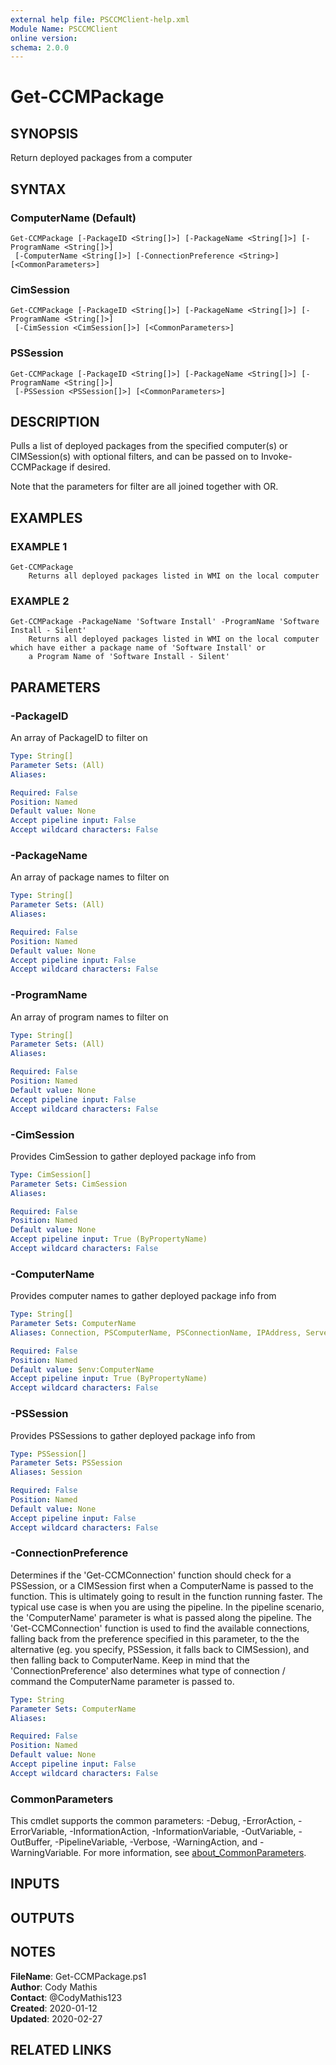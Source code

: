 ```yaml
---
external help file: PSCCMClient-help.xml
Module Name: PSCCMClient
online version:
schema: 2.0.0
---
```


# Get-CCMPackage

## SYNOPSIS
Return deployed packages from a computer

## SYNTAX

### ComputerName (Default)
```
Get-CCMPackage [-PackageID <String[]>] [-PackageName <String[]>] [-ProgramName <String[]>]
 [-ComputerName <String[]>] [-ConnectionPreference <String>] [<CommonParameters>]
```

### CimSession
```
Get-CCMPackage [-PackageID <String[]>] [-PackageName <String[]>] [-ProgramName <String[]>]
 [-CimSession <CimSession[]>] [<CommonParameters>]
```

### PSSession
```
Get-CCMPackage [-PackageID <String[]>] [-PackageName <String[]>] [-ProgramName <String[]>]
 [-PSSession <PSSession[]>] [<CommonParameters>]
```

## DESCRIPTION
Pulls a list of deployed packages from the specified computer(s) or CIMSession(s) with optional filters, and can be passed on
to Invoke-CCMPackage if desired.

Note that the parameters for filter are all joined together with OR.

## EXAMPLES

### EXAMPLE 1
```
Get-CCMPackage
    Returns all deployed packages listed in WMI on the local computer
```

### EXAMPLE 2
```
Get-CCMPackage -PackageName 'Software Install' -ProgramName 'Software Install - Silent'
    Returns all deployed packages listed in WMI on the local computer which have either a package name of 'Software Install' or
    a Program Name of 'Software Install - Silent'
```

## PARAMETERS

### -PackageID
An array of PackageID to filter on

```yaml
Type: String[]
Parameter Sets: (All)
Aliases:

Required: False
Position: Named
Default value: None
Accept pipeline input: False
Accept wildcard characters: False
```

### -PackageName
An array of package names to filter on

```yaml
Type: String[]
Parameter Sets: (All)
Aliases:

Required: False
Position: Named
Default value: None
Accept pipeline input: False
Accept wildcard characters: False
```

### -ProgramName
An array of program names to filter on

```yaml
Type: String[]
Parameter Sets: (All)
Aliases:

Required: False
Position: Named
Default value: None
Accept pipeline input: False
Accept wildcard characters: False
```

### -CimSession
Provides CimSession to gather deployed package info from

```yaml
Type: CimSession[]
Parameter Sets: CimSession
Aliases:

Required: False
Position: Named
Default value: None
Accept pipeline input: True (ByPropertyName)
Accept wildcard characters: False
```

### -ComputerName
Provides computer names to gather deployed package info from

```yaml
Type: String[]
Parameter Sets: ComputerName
Aliases: Connection, PSComputerName, PSConnectionName, IPAddress, ServerName, HostName, DNSHostName

Required: False
Position: Named
Default value: $env:ComputerName
Accept pipeline input: True (ByPropertyName)
Accept wildcard characters: False
```

### -PSSession
Provides PSSessions to gather deployed package info from

```yaml
Type: PSSession[]
Parameter Sets: PSSession
Aliases: Session

Required: False
Position: Named
Default value: None
Accept pipeline input: False
Accept wildcard characters: False
```

### -ConnectionPreference
Determines if the 'Get-CCMConnection' function should check for a PSSession, or a CIMSession first when a ComputerName
is passed to the function.
This is ultimately going to result in the function running faster.
The typical use case is
when you are using the pipeline.
In the pipeline scenario, the 'ComputerName' parameter is what is passed along the
pipeline.
The 'Get-CCMConnection' function is used to find the available connections, falling back from the preference
specified in this parameter, to the the alternative (eg.
you specify, PSSession, it falls back to CIMSession), and then
falling back to ComputerName.
Keep in mind that the 'ConnectionPreference' also determines what type of connection / command
the ComputerName parameter is passed to.

```yaml
Type: String
Parameter Sets: ComputerName
Aliases:

Required: False
Position: Named
Default value: None
Accept pipeline input: False
Accept wildcard characters: False
```

### CommonParameters

This cmdlet supports the common parameters: -Debug, -ErrorAction, -ErrorVariable, -InformationAction, -InformationVariable, -OutVariable, -OutBuffer, -PipelineVariable, -Verbose, -WarningAction, and -WarningVariable. For more information, see [about_CommonParameters](http://go.microsoft.com/fwlink/?LinkID=113216).

## INPUTS

## OUTPUTS

## NOTES

**FileName**:    Get-CCMPackage.ps1  
**Author**:      Cody Mathis  
**Contact**:     @CodyMathis123  
**Created**:     2020-01-12  
**Updated**:     2020-02-27  

## RELATED LINKS
